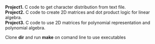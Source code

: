 **Project1.** C code to get character distribution from text file. <br/>
**Project2.** C code to create 2D matrices and dot product logic for linear algebra. <br/>
**Project3.** C code to use 2D matrices for polynomial representation and polynomial algebra. <br/>

Clone **dir** and run **make** on comand line to use executables
